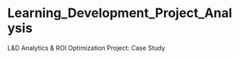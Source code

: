 # Learning_Development_Project_Analysis
L&amp;D Analytics &amp; ROI Optimization Project: Case Study
